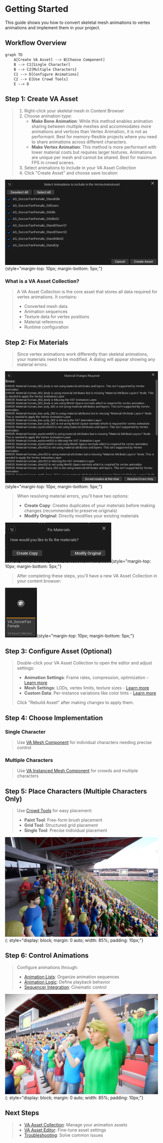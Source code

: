 # Getting Started

This guide shows you how to convert skeletal mesh animations to vertex animations and implement them in your project.

## Workflow Overview

```mermaid
graph TD
    A[Create VA Asset] --> B[Choose Component]
    B --> C1[Single Character]
    B --> C2[Multiple Characters]
    C1 --> D[Configure Animations]
    C2 --> E[Use Crowd Tools]
    E --> D
```

## Step 1: Create VA Asset

> 1. Right-click your skeletal mesh in Content Browser
> 2. Choose animation type:
>    - **Make Bone Animation**: While this method enables animation sharing between multiple meshes and accommodates more animations and vertices than Vertex Animation, it is not as performant. Best for memory-flexible projects where you need to share animations across different characters.
>    - **Make Vertex Animation**: This method is more performant with lower material costs but requires larger textures. Animations are unique per mesh and cannot be shared. Best for maximum FPS in crowd scenes.
> 3. Select animations to include in your VA Asset Collection
> 4. Click "Create Asset" and choose save location

![Animation Selection](assets/quick_1.png){style="margin-top: 10px; margin-bottom: 5px;"}

### What is a VA Asset Collection?

> A VA Asset Collection is the core asset that stores all data required for vertex animations. It contains:
> 
> - Converted mesh data
> - Animation sequences  
> - Texture data for vertex positions
> - Material references
> - Runtime configuration

## Step 2: Fix Materials

> Since vertex animations work differently than skeletal animations, your materials need to be modified. A dialog will appear showing any material errors:

![Material Errors](assets/quick_2.png){style="margin-top: 10px; margin-bottom: 5px;"}

> When resolving material errors, you'll have two options:
> 
> - **Create Copy**: Creates duplicates of your materials before making changes (recommended to preserve originals)
> - **Modify Original**: Directly modifies your existing materials

![Material Resolution](assets/quick_3.png){style="margin-top: 10px; margin-bottom: 5px;"}

> After completing these steps, you'll have a new VA Asset Collection in your content browser:

![VA Asset Collection Result](assets/quick_4.png){style="margin-top: 10px; margin-bottom: 5px;"}

## Step 3: Configure Asset (Optional)

> Double-click your VA Asset Collection to open the editor and adjust settings:
> 
> - **Animation Settings**: Frame rates, compression, optimization - [Learn more](va-asset-editor-animation.md)
> - **Mesh Settings**: LODs, vertex limits, texture sizes - [Learn more](va-asset-editor-mesh.md)
> - **Custom Data**: Per-instance variations like color tints - [Learn more](va-asset-editor-custom-data.md)
> 
> Click "Rebuild Asset" after making changes to apply them.

## Step 4: Choose Implementation

### Single Character
> Use [VA Mesh Component](vertex-anim-mesh-component.md) for individual characters needing precise control

### Multiple Characters  
> Use [VA Instanced Mesh Component](vertex-anim-instanced-mesh-component.md) for crowds and multiple characters

## Step 5: Place Characters (Multiple Characters Only)

> Use [Crowd Tools](crowd-tools-editor-mode.md) for easy placement:
> 
> - **Paint Tool**: Free-form brush placement
> - **Grid Tool**: Structured grid placement  
> - **Single Tool**: Precise individual placement

![Crowd Example](assets/Crowd_01.jpg){: style="display: block; margin: 0 auto; width: 85%; padding: 10px;"}

## Step 6: Control Animations

> Configure animations through:
> 
> - [Animation Lists](vertex-anim-lists.md): Organize animation sequences
> - [Animation Logic](animation-logic.md): Define playback behavior
> - [Sequencer Integration](sequencer-integration.md): Cinematic control

![Crowd Cheering](assets/Crowd_06.jpg){: style="display: block; margin: 0 auto; width: 85%; padding: 10px;"}

## Next Steps

> - [VA Asset Collection](va-asset-collection.md): Manage your animation assets
> - [VA Asset Editor](va-asset-editor.md): Fine-tune asset settings
> - [Troubleshooting](troubleshooting.md): Solve common issues